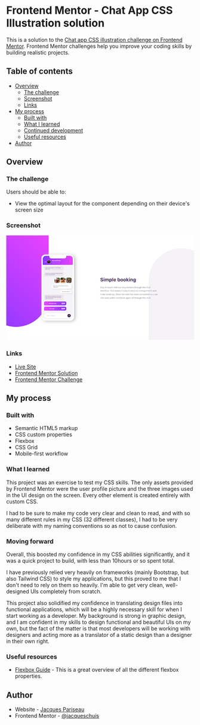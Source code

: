 # Frontend Mentor - Chat App CSS Illustration solution

This is a solution to the [Chat app CSS illustration challenge on Frontend Mentor](https://www.frontendmentor.io/challenges/chat-app-css-illustration-O5auMkFqY). Frontend Mentor challenges help you improve your coding skills by building realistic projects.

## Table of contents

- [Overview](#overview)
  - [The challenge](#the-challenge)
  - [Screenshot](#screenshot)
  - [Links](#links)
- [My process](#my-process)
  - [Built with](#built-with)
  - [What I learned](#what-i-learned)
  - [Continued development](#moving-forward)
  - [Useful resources](#useful-resources)
- [Author](#author)

## Overview

### The challenge

Users should be able to:

- View the optimal layout for the component depending on their device's screen size

### Screenshot

![](./screenshot.PNG)

### Links

- [Live Site](https://frontend-mentor-css-illustration.vercel.app/)
- [Frontend Mentor Solution](https://www.frontendmentor.io/solutions/chat-app-landing-page-css-illustration-1CFk_MXzrv)
- [Frontend Mentor Challenge](https://www.frontendmentor.io/challenges/chat-app-css-illustration-O5auMkFqY)

## My process

### Built with

- Semantic HTML5 markup
- CSS custom properties
- Flexbox
- CSS Grid
- Mobile-first workflow

### What I learned

This project was an exercise to test my CSS skills. The only assets provided by Frontend Mentor were the user profile picture and the three images used in the UI design on the screen. Every other element is created entirely with custom CSS.

I had to be sure to make my code very clear and clean to read, and with so many different rules in my CSS (32 different classes), I had to be very deliberate with my naming conventions so as not to cause confusion.

### Moving forward

Overall, this boosted my confidence in my CSS abilities significantly, and it was a quick project to build, with less than 10hours or so spent total.

I have previously relied very heavily on frameworks (mainly Bootstrap, but also Tailwind CSS) to style my applications, but this proved to me that I don't need to rely on them so heavily. I'm able to get very clean, well-designed UIs completely from scratch.

This project also solidified my confidence in translating design files into functional applications, which will be a highly necessary skill for when I start working as a developer. My background is strong in graphic design, and I am confident in my skills to design functional and beautiful UIs on my own, but the fact of the matter is that most developers will be working with designers and acting more as a translator of a static design than a designer in their own right.

### Useful resources

- [Flexbox Guide](https://css-tricks.com/snippets/css/a-guide-to-flexbox/) - This is a great overview of all the different flexbox properties.

## Author

- Website - [Jacques Pariseau](https://www.j-par.com/)
- Frontend Mentor - [@jacqueschuis](https://www.frontendmentor.io/profile/jacqueschuis)
